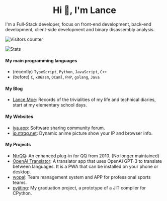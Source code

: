 <h1 align="center">Hi 👋, I'm Lance</h1>

I'm a Full-Stack developer, focus on front-end development, back-end development, client-side development and binary disassembly analysis.

![Visitors counter](https://count.ayaya.beauty/get/@LanceMoe?theme=asoul)    

![Stats](https://github-profile-trophy.vercel.app/?username=lancemoe&column=8&theme=gruvbox&no-frame=true)

#### My main programming languages

- (recently) `TypeScript`, `Python`, `JavaScript`, `C++`
- (before) `C`, `x86asm`, `OCaml`, `PHP`, `golang`, `Java`


#### My Blog

- [Lance.Moe](https://lance.moe/): Records of the trivialities of my life and technical diaries, start at my elementary school days.


#### My Websites

- [iya.app](https://iya.app/): Software sharing community forum.
- [ip.ntrqq.net](https://ip.ntrqq.net/): Dynamic anime picture show your IP and browser info.


#### My Projects

- [NtrQQ](https://github.com/NtrQQ/): An enhanced plug-in for QQ from 2010. (No longer maintained)
- [OpenAI Translator](https://github.com/LanceMoe/openai-translator): A translator app that uses OpenAI GPT-3 to translate between languages. It is a PWA that can be installed on your phone or desktop.
- [wopal](https://wopal.dev/): Team management system and APP for professional sports teams.
- [pyjiting](https://github.com/LanceMoe/pyjiting): My graduation project, a prototype of a JIT compiler for CPython.

